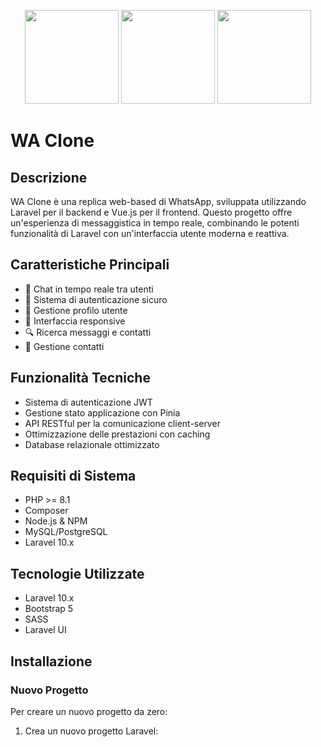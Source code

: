 <p align="center">
    <a href="https://getbootstrap.com" target="_blank"><img src="https://miro.medium.com/v2/resize:fit:400/1*onZhQJU7A3ab6V1sHfMRkQ.jpeg" height="150"></a>
    <a href="https://laravel.com" target="_blank"><img src="https://raw.githubusercontent.com/laravel/art/master/logo-lockup/5%20SVG/2%20CMYK/1%20Full%20Color/laravel-logolockup-cmyk-red.svg" height="150"></a>
    <a href="https://sass-lang.com/" target="_blank"><img src="https://upload.wikimedia.org/wikipedia/commons/thumb/9/96/Sass_Logo_Color.svg/1200px-Sass_Logo_Color.svg.png" height="150"></a>
</p>

# WA Clone

## Descrizione

WA Clone è una replica web-based di WhatsApp, sviluppata utilizzando Laravel per il backend e Vue.js per il frontend. Questo progetto offre un'esperienza di messaggistica in tempo reale, combinando le potenti funzionalità di Laravel con un'interfaccia utente moderna e reattiva.

## Caratteristiche Principali

- 💬 Chat in tempo reale tra utenti
- 🔐 Sistema di autenticazione sicuro
- 👤 Gestione profilo utente
- 📱 Interfaccia responsive
- 🔍 Ricerca messaggi e contatti
- 👥 Gestione contatti

## Funzionalità Tecniche

- Sistema di autenticazione JWT
- Gestione stato applicazione con Pinia
- API RESTful per la comunicazione client-server
- Ottimizzazione delle prestazioni con caching
- Database relazionale ottimizzato

## Requisiti di Sistema

- PHP >= 8.1
- Composer
- Node.js & NPM
- MySQL/PostgreSQL
- Laravel 10.x

## Tecnologie Utilizzate

- Laravel 10.x
- Bootstrap 5
- SASS
- Laravel UI

## Installazione

### Nuovo Progetto

Per creare un nuovo progetto da zero:

1. Crea un nuovo progetto Laravel:
